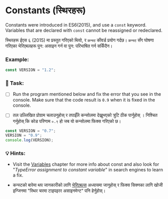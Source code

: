 # Constants (स्थिरहरू)

Constants were introduced in ES6(2015), and use a `const` keyword. Variables that are declared with `const` cannot be reassigned or redeclared.

स्थिरहरू ईएस ६ (2015) मा प्रस्तुत गरिएको थियो, र `कन्स्ट` कीवर्ड प्रयोग गर्दछ। `कन्स्ट` सँग घोषणा गरिएका भेरिएबलहरू पुन: असाइन गर्न वा पुन: परिभाषित गर्न सकिँदैन।

### Example:

```javascript
const VERSION = "1.2";
```

### 📝 Task:

- [ ] Run the program mentioned below and fix the error that you see in the console. Make sure that the code result is `0.9` when it is fixed in the console.

- [ ] तल उल्लिखित प्रोग्राम चलाउनुहोस् र तपाईँले कन्सोलमा देख्नुभएको त्रुटि ठीक पार्नुहोस् । निश्चित गर्नुहोस् कि कोड परिणाम `०.९` हो जब यो कन्सोलमा फिक्स गरिएको छ।

```javascript
const VERSION = "0.7";
VERSION = "0.9";
console.log(VERSION);
```

### 💡 Hints:

- Visit the [Variables](../basics/variables.md) chapter for more info about const and also look for "_TypeError assignment to constant variable_" in search engines to learn a fix.&#x20;

- कन्स्टको बारेमा थप जानकारीको लागि [भेरिएबल्स](../basics/variables.md) अध्यायमा जानुहोस् र फिक्स सिक्नका लागि खोजी इन्जिनमा "स्थिर चरमा टाइपइरर असाइनमेन्ट" पनि हेर्नुहोस्।
